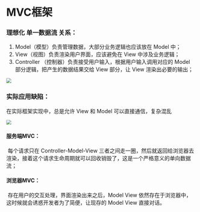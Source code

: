 # MVC框架

### 理想化 单一数据流 关系：

1. Model（模型）负责管理数据，大部分业务逻辑也应该放在 Model 中；
2. View（视图）负责渲染用户界面，应该避免在 View 中涉及业务逻辑；
3. Controller （控制器）负责接受用户输入，根据用户输入调用对应的 Model 部分逻辑，把产生的数据结果交给 View 部分，让 View 渲染出必要的输出；

<img src="C:\zimomo\File\Notes\React\chengmo\picture\mvc1.PNG" style="zoom:80%;" />



### 实际应用缺陷：

在实际框架实现中，总是允许 View 和 Model 可以直接通信，复杂混乱

<img src="C:\zimomo\File\Notes\React\chengmo\picture\mvc2.PNG" style="zoom:80%;" />

#### 服务端MVC：

​		每个请求只在 Controller-Model-View 三者之间走一圈，然后就返回给浏览器去渲染，接着这个请求生命周期就可以回收销毁了，这是一个严格意义的单向数据流；

#### 浏览器MVC：

​		存在用户的交互处理，界面渲染出来之后，Model View 依然存在于浏览器中，这时候就会诱惑开发者为了简便，让现存的 Model View 直接对话。

​		